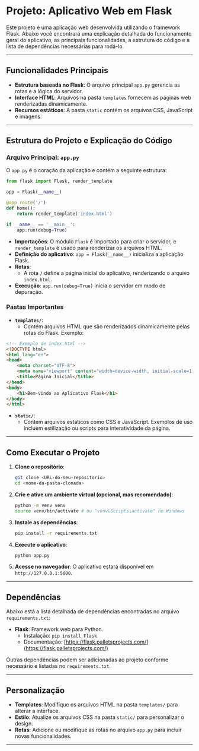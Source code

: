 
# Projeto: Aplicativo Web em Flask

Este projeto é uma aplicação web desenvolvida utilizando o framework Flask. Abaixo você encontrará uma explicação detalhada do funcionamento geral do aplicativo, as principais funcionalidades, a estrutura do código e a lista de dependências necessárias para rodá-lo.

---

## Funcionalidades Principais

- **Estrutura baseada no Flask**: O arquivo principal `app.py` gerencia as rotas e a lógica do servidor.
- **Interface HTML**: Arquivos na pasta `templates` fornecem as páginas web renderizadas dinamicamente.
- **Recursos estáticos**: A pasta `static` contém os arquivos CSS, JavaScript e imagens.

---

## Estrutura do Projeto e Explicação do Código

### Arquivo Principal: `app.py`

O `app.py` é o coração da aplicação e contém a seguinte estrutura:

```python
from flask import Flask, render_template

app = Flask(__name__)

@app.route('/')
def home():
    return render_template('index.html')

if __name__ == '__main__':
    app.run(debug=True)
```

- **Importações**: O módulo `Flask` é importado para criar o servidor, e `render_template` é usado para renderizar os arquivos HTML.
- **Definição do aplicativo**: `app = Flask(__name__)` inicializa a aplicação Flask.
- **Rotas**: 
  - A rota `/` define a página inicial do aplicativo, renderizando o arquivo `index.html`.
- **Execução**: `app.run(debug=True)` inicia o servidor em modo de depuração.

### Pastas Importantes

- **`templates/`**:
  - Contém arquivos HTML que são renderizados dinamicamente pelas rotas do Flask. Exemplo:

```html
<!-- Exemplo de index.html -->
<!DOCTYPE html>
<html lang="en">
<head>
    <meta charset="UTF-8">
    <meta name="viewport" content="width=device-width, initial-scale=1.0">
    <title>Página Inicial</title>
</head>
<body>
    <h1>Bem-vindo ao Aplicativo Flask</h1>
</body>
</html>
```

- **`static/`**:
  - Contém arquivos estáticos como CSS e JavaScript. Exemplos de uso incluem estilização ou scripts para interatividade da página.

---

## Como Executar o Projeto

1. **Clone o repositório**:
   ```bash
   git clone <URL-do-seu-repositorio>
   cd <nome-da-pasta-clonada>
   ```

2. **Crie e ative um ambiente virtual (opcional, mas recomendado)**:
   ```bash
   python -m venv venv
   source venv/bin/activate # ou "venv\Scripts\activate" no Windows
   ```

3. **Instale as dependências**:
   ```bash
   pip install -r requirements.txt
   ```

4. **Execute o aplicativo**:
   ```bash
   python app.py
   ```

5. **Acesse no navegador**:
   O aplicativo estará disponível em `http://127.0.0.1:5000`.

---

## Dependências

Abaixo está a lista detalhada de dependências encontradas no arquivo `requirements.txt`:

- **Flask**: Framework web para Python. 
  - Instalação: `pip install Flask`
  - Documentação: [https://flask.palletsprojects.com/](https://flask.palletsprojects.com/)

Outras dependências podem ser adicionadas ao projeto conforme necessário e listadas no `requirements.txt`.

---

## Personalização

- **Templates**: Modifique os arquivos HTML na pasta `templates/` para alterar a interface.
- **Estilo**: Atualize os arquivos CSS na pasta `static/` para personalizar o design.
- **Rotas**: Adicione ou modifique as rotas no arquivo `app.py` para incluir novas funcionalidades.

---
